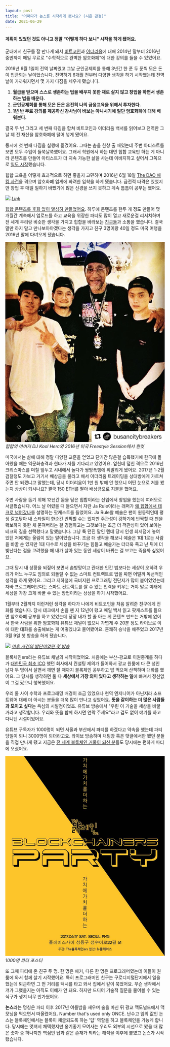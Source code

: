 ```yaml
---
layout: post
title: "어쩌다가 논스를 시작하게 됐나요? (시은 관점)"
date: 2021-06-29
---
```


#### **계획이 있었던 것도 아니고 정말 "어떻게 하다 보니" 시작을 하게 됐어요.**

군대에서 친구를 잘 만나게 돼서 [비트코인](https://bitcoin.org)과 [이더리움](https://ethereum.org)에 대해 2014년 말부터 2016년 중반까지 매일 무료로 "수학적으로 완벽한 암호화폐"에 대한 강의를 들을 수 있었어요.

2016년 6월 1일이 전역 날짜였고 그날 군인공제회를 통해 3년간 한 푼 두 푼씩 모은 돈이 입금되는 날이었습니다. 전역하기 6개월 전부터 다양한 생각을 하기 시작했는데 전역 날이 가까워지면서 몇 가지 다짐을 세우게 됐습니다.

1. **월급을 받으며 스스로 생존하는 법을 배우지 못한 채로 살지 않고 창업을 하면서 생존하는 법을 배운다.**
2. **군인공제회를 통해 모은 돈은 온전히 나의 금융교육을 위해서 투자한다.**
3. **1년 반 무료 강의를 제공하신 강사님이 바보는 아니시기에 일단 암호화폐에 대해 배워본다.**

결국 두 번 그리고 세 번째 다짐을 합쳐 비트코인과 이더리움 백서를 읽어보고 전역한 그날 제 전 재산을 암호화폐에 털어 넣게 됐어요.

동시에 첫 번째 다짐을 실행에 옮겼어요. 그때는 춤을 한창 출 때였는데 주변 아티스트를 보면 모두 수입이 들쑥날쑥했어요. 그래서 학원에서 하는 대면 힙합 교육만 하는 게 아니라 콘텐츠를 만들어 아티스트가 더 지속 가능한 삶을 사는데 이바지하고 싶어서 그쪽으로 [일도 시작](https://www.instagram.com/busancitybreakers)했습니다.

힙합 교육을 어떻게 효과적으로 하면 좋을지 고민하며 2016년 6월 18일 [The DAO 해킹 사건](https://en.wikipedia.org/wiki/The_DAO_(organization))을 겪으며 암호화폐 업계에 화려한 입학을 하게 됐습니다. 금전적 타격은 있었지만 창업 후 매일 일하기 바빴기에 많은 신경을 쓰지 못하고 계속 틈틈이 공부는 했어요.

![](https://miro.medium.com/max/1400/1*M6WazHfPLS4RK3O1QqVIbQ.png)
*[Link](https://medium.com/@slacknation/dao-hack-timeline-823e5a18e894)*

[힙합 콘텐츠를 후회 없이 열심히 만들었어요](http://naver.me/GQ0mxnOe). 하루에 콘텐츠를 한두 개 정도 만들어 몇 개월간 계속해서 업로드를 하고 교육을 위장한 파티도 많이 열고 새로운걸 리서치하며 전 세계 우리랑 비슷한 생각을 가지고 힙합을 바라보는 [친구들](https://www.instagram.com/breakfreeworldwide/)과 소통을 했습니다. 결국 말만 하지 말고 만나보아야겠다는 생각을 가지고 친구 3명이랑 40일 정도 미국 여행을 2016년 말에 다녀오게 됐습니다.

![](/assets/posts/img/hdysn-1.png)
*힙합의 아버지 DJ Kool Herc와 2016년 미국 Freestyle Session에서 한컷*

미국에서는 삶에 대해 정말 다양한 교훈을 얻었고 단기간 많은걸 습득했기에 한국에 돌아왔을 때는 역문화충격과 현타가 저를 기다리고 있었어요. 엎친데 덮친 격으로 2016년 크리스마스를 며칠 앞두고 시내에서 놀다가 쌍방폭행에 휘말리게 됐어요. 2017년 1-2월 검찰청도 가보고 거기서 배상금을 물라고 해서 이더리움 트레이딩을 상대방에게 가르쳐주면 안 되겠냐고 말했는데, 당시 이더리움이 1만 원 밖에 안 했으니 어떤 눈으로 저를 봤는지 상상이 되시나요? 결국 150 ETH를 팔아 배상금으로 지불을 했어요.

주변 사람을 돕기 위해 12년간 몸을 담은 힙합이라는 산업에서 창업을 했는데 여러모로 서글펐습니다. 어느 날 어렸을 때 들으면서 자란 Ja Rule이라는 래퍼가 [왜 힙합에서 테크로 넘어갔나](https://www.youtube.com/watch?v=OoF3mBrZVKU)를 설명하는 팟캐스트를 들었어요. Ja Rule왈 예술은 팬이 원동력인데 평생 갈고닦아 내 스타일이 한순간 반짝할 수는 있지만 주관성이 강하기에 반짝할 때 팬을 확보하지 못한 채 묻혀버리는 걸 경험하고는 그것보다는 조금 더 객관성이 있어 보이는 테크의 길을 선택했다고 말했습니다. 그냥 툭 던진 말인 텐데 당시 인생 최저점에 놓여 있던 저에게는 울림이 있는 말이었습니다. 조금 더 생각을 해보니 예술은 1대 1로는 사람을 바꿀 순 있지만 1대 다수로 세상을 바꾸기는 힘들고 예술가는 더더욱 죽고 난 뒤에 더 빛난다는 점을 고려했을 때 내가 살아 있는 동안 세상이 바뀌는 걸 보고는 죽을까 싶었어요.

그때 당시 내 상황을 되짚어 보면서 솜방망이고 관대한 인간 법보다는 세상이 오히려 우리가 어느 누구도 임의로 되돌릴 수 없는 스마트 컨트랙트로 법을 짜면 어떨까 독선적인 생각을 하게 됐어요. 그리고 지하철에 국비지원 프로그래밍 전단지가 많이 붙어있었는데 자바 프로그래머보다는 스마트 컨트랙트를 짤 수 있는 인력을 키우는 거야 말로 미래에 세상을 가장 크게 바꿀 수 있는 방법이라는 상상을 하기 시작했어요.

1월부터 2월까지 이런저런 생각을 하다가 나에게 비트코인을 처음 알려준 친구에게 전화를 했습니다. 당시 테크에서 손을 뗀 지 12년이 됐고 매일 백서 읽고 팟캐스트를 들으면 암호화폐 공부를 하고 있었는데 당장 내가 할 줄 아는 게 콘텐츠 만드는 거밖에 없어서 한국 사람을 위한 암호화폐 유튜브 채널이 없으니 가볍게 주 20분 정도 라이브로 이에 대한 대화를 송출해보는 게 어떻겠냐고 물어봤어요. 흔쾌히 승낙을 해주었고 2017년 3월 9일 첫 방송을 하게 됐습니다.

![](http://i3.ytimg.com/vi/WKrbLt-SG8k/maxresdefault.jpg)
[*이후 사건의 발단이었던 첫 방송*](https://www.youtube.com/watch?v=WKrbLt-SG8k)

블록체인ers라는 유튜브 채널의 시작이었어요. 처음에는 부산-광교로 이원중계를 하다가 [대한민국 최초 ICO](https://boscoin.io/) 했던 회사에서 컨설팅 제의가 들어와서 광교 원룸에 다 큰 성인 남자 두 명이서 살면서 깨면 잘 때까지 블록체인 공부하고 밥 먹으며 산책하며 대화를 했어요. 그 당시를 생각하면 둘 다 **세상에서 가장 의미 있다고 생각하는 일**에 빠져서 정신없이 그걸 팠으니 행복했어요.

우리 둘 사이 수학과 프로그래밍 배경이 조금 있었으나 현역 엔지니어가 아닌지라 소프트웨어 대해 더 아시는 분들을 더욱 많이 만나고 싶었어요. **뜻을 같이하는 더 많은 사람들과 모이고 싶다**는 욕심의 시발점이었죠. 유튜브 방송에서 "우린 이 기술을 세상을 바꿀 거라고 생각합니다. 우리와 뜻을 함께 하시면 연락 주세요"라고 겁도 없이 얘기를 하고 다니던 시절이었어요.

유튜브 구독자가 1000명이 되면 서울과 부산에서 파티를 하겠다고 약속을 했는데 파티 당일이 되니 3000명이 되더라고요. 라이브 방송하며 채팅창 혹은 댓글에서만 뵀던 분들을 직접 만나게 됐고 지금은 [전 세계 블록체인 거물이 되신 분](https://www.hashed.com/)들도 당시에는 편하게 파티에 오셨어요.

![](/assets/posts/img/hdysn-2.jpg)
*1000명 파티 포스터*

또 그때 파티에 온 친구 두 명. 한 명은 해커, 다른 한 명은 프로그래머였는데 이들이 원룸에 와서 함께 살기 시작했어요. 특히 프로그래머인 친구는 구로디지털단지에서 일을 했는데 퇴근하면 그 먼 거리를 택시를 타고 와서 집에서 같이 묵었어요. 무슨 생각에서 걔가 그랬을지는 아직도 이해가 안 돼요. 하지만 드디어 기술적 질문을 물어볼 수 있는 식구가 생겨 너무 반가웠어요.

**논스**라는 명칭은 파티 이후 2017년 여름밤을 새우며 술을 마신 뒤 광교 맥도널드에서 맥모닝을 먹으면서 떠올렸어요. Number that's used only ONCE. 난수고 임의 값인 논스는 블록체인에서는 블록이 채굴되도록 하는 '답' 역할을 하고 블록체인을 가능케 합니다. 당시에는 멋져서 채택했지만 옹기종기 모여사는 우리도 외부의 시선으로 봤을 때 많은 숫자 중 하나지만 핵심인 답과 같은 존재가 되라는 해석을 이후에 붙였고 논스가 시작됐습니다.
